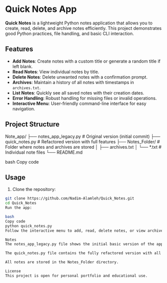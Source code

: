 # Quick Notes App

**Quick Notes** is a lightweight Python notes application that allows you to create, read, delete, and archive notes efficiently. This project demonstrates good Python practices, file handling, and basic CLI interaction.

## Features

- **Add Notes**: Create notes with a custom title or generate a random title if left blank.
- **Read Notes**: View individual notes by title.
- **Delete Notes**: Delete unwanted notes with a confirmation prompt.
- **Archives**: Maintain a history of all notes with timestamps in `archives.txt`.
- **List Notes**: Quickly see all saved notes with their creation dates.
- **Error Handling**: Robust handling for missing files or invalid operations.
- **Interactive Menu**: User-friendly command-line interface for easy navigation.

## Project Structure

Note_app/
├── notes_app_legacy.py # Original version (initial commit)
├── quick_notes.py # Refactored version with full features
├── Notes_Folder/ # Folder where notes and archives are stored
│ ├── archives.txt
│ └── *.txt # Individual note files
└── README.md

bash
Copy code

## Usage

1. Clone the repository:
```bash
git clone https://github.com/Nadim-Alamleh/Quick_Notes.git
cd Quick_Notes
Run the app:

bash
Copy code
python quick_notes.py
Follow the interactive menu to add, read, delete notes, or view archives.

Notes
The notes_app_legacy.py file shows the initial basic version of the app.

The quick_notes.py file contains the fully refactored version with all features.

All notes are stored in the Notes_Folder directory.

License
This project is open for personal portfolio and educational use.